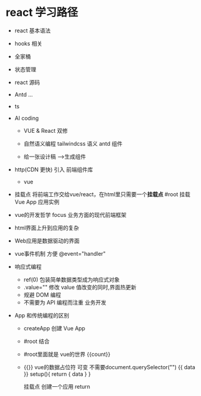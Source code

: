 # react 学习路径

  - react 基本语法
  - hooks 相关
  - 全家桶
  - 状态管理
  - react 源码
  - Antd ...
  - ts

- AI coding
  - VUE & React 双修
  - 自然语义编程
    tailwindcss 语义
    antd  组件
  
  - 给一张设计稿 -->生成组件


- http(CDN 更快) 引入 前端组件库
  - vue

- 挂载点
  将前端工作交给vue/react，在html里只需要一个**挂载点** #root
  挂载Vue App 应用实例


-  vue的开发哲学  focus 业务方面的现代前端框架
  - html界面上升到应用的复杂
  - Web应用是数据驱动的界面
  - vue事件机制  方便  @event="handler"
  - 响应式编程
    - ref(0)  包装简单数据类型成为响应式对象
    - .value=""  修改 value 值改变的同时,界面热更新
    - 规避 DOM 编程
    - 不需要为 API 编程而注重 业务开发

- App 和传统编程的区别
  - createApp 创建 Vue App
  - #root 结合
  - #root里面就是 vue的世界
    {{count}}
  - {{}}  vue的数据占位符
    可变
    不需要document.querySelector("")
    {{ data }}
    setup(){
      return {
        data
      }
    }

    挂载点 创建一个应用  return